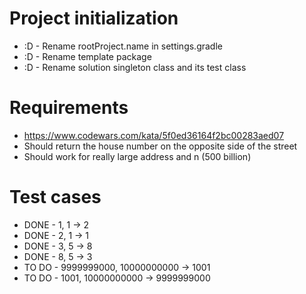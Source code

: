 # Project initialization
* :D - Rename rootProject.name in settings.gradle
* :D - Rename template package
* :D - Rename solution singleton class and its test class

# Requirements
* https://www.codewars.com/kata/5f0ed36164f2bc00283aed07
* Should return the house number on the opposite side of the street
* Should work for really large address and n (500 billion)

# Test cases
* DONE - 1, 1 -> 2
* DONE - 2, 1 -> 1
* DONE - 3, 5 -> 8
* DONE - 8, 5 -> 3
* TO DO - 9999999000, 10000000000 -> 1001
* TO DO - 1001, 10000000000 -> 9999999000